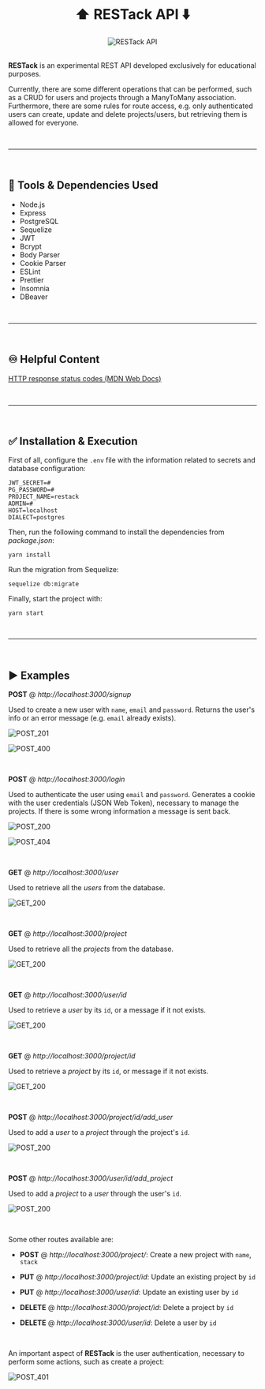 <div align="center">
  <h1><strong> ⬆️ RESTack API ⬇️ </strong></h1>
  <img src="assets/restack-api.jpg" alt="RESTack API">
</div>

<br/>

**RESTack** is an experimental REST API developed exclusively for educational purposes.

Currently, there are some different operations that can be performed, such as a CRUD for users and projects through a ManyToMany association. Furthermore, there are some rules for route access, e.g. only authenticated users can create, update and delete projects/users, but retrieving them is allowed for everyone.

<br/>

---

<br/>

## 💟 Tools & Dependencies Used

- Node.js
- Express
- PostgreSQL
- Sequelize
- JWT
- Bcrypt
- Body Parser
- Cookie Parser
- ESLint
- Prettier
- Insomnia
- DBeaver

<br/>

---

<br/>

## ♾️ Helpful Content

[HTTP response status codes (MDN Web Docs)](https://developer.mozilla.org/en-US/docs/Web/HTTP/Status)

<br/>

---

<br/>

## ✅ Installation & Execution

First of all, configure the `.env` file with the information related to secrets and database configuration:

```
JWT_SECRET=#
PG_PASSWORD=#
PROJECT_NAME=restack
ADMIN=#
HOST=localhost
DIALECT=postgres
```

Then, run the following command to install the dependencies from _package.json_:

`yarn install`

Run the migration from Sequelize:

`sequelize db:migrate`

Finally, start the project with:

`yarn start`

<br/>

---

<br/>

## ▶️ Examples

**POST** @ _http://localhost:3000/signup_

Used to create a new user with `name`, `email` and `password`. Returns the user's info or an error message (e.g. `email` already exists).

![POST_201](assets/post-signup-201.png)

![POST_400](assets/post-signup-400.png)

<br/>

**POST** @ _http://localhost:3000/login_

Used to authenticate the user using `email` and `password`. Generates a cookie with the user credentials (JSON Web Token), necessary to manage the projects. If there is some wrong information a message is sent back.

![POST_200](assets/post-login-200.png)

![POST_404](assets/post-login-404.png)

<br/>

**GET** @ _http://localhost:3000/user_

Used to retrieve all the _users_ from the database.

![GET_200](assets/get-user-200.png)

<br/>

**GET** @ _http://localhost:3000/project_

Used to retrieve all the _projects_ from the database.

![GET_200](assets/get-project-200.png)

<br/>

**GET** @ _http://localhost:3000/user/id_

Used to retrieve a _user_ by its `id`, or a message if it not exists.

![GET_200](assets/get-user-id-200.png)

<br/>

**GET** @ _http://localhost:3000/project/id_

Used to retrieve a _project_ by its `id`, or message if it not exists.

![GET_200](assets/get-project-id-200.png)

<br/>

**POST** @ _http://localhost:3000/project/id/add_user_

Used to add a _user_ to a _project_ through the project's `id`.

![POST_200](assets/post-user-to-project-200.png)

<br/>

**POST** @ _http://localhost:3000/user/id/add_project_

Used to add a _project_ to a _user_ through the user's `id`.

![POST_200](assets/post-project-to-user-200.png)

<br/>

Some other routes available are:

- **POST** @ _http://localhost:3000/project/_: Create a new project with `name`, `stack`

- **PUT** @ _http://localhost:3000/project/id_: Update an existing project by `id`

- **PUT** @ _http://localhost:3000/user/id_: Update an existing user by `id`

- **DELETE** @ _http://localhost:3000/project/id_: Delete a project by `id`

- **DELETE** @ _http://localhost:3000/user/id_: Delete a user by `id`

<br/>

An important aspect of **RESTack** is the user authentication, necessary to perform some actions, such as create a project:

![POST_401](/assets/post-project-401.png)
